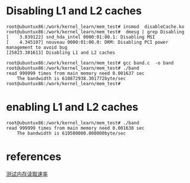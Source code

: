 
# Disabling L1 and L2 caches

```
root@ubuntux86:/work/kernel_learn/mem_test# insmod  disableCache.ko 
root@ubuntux86:/work/kernel_learn/mem_test#  dmesg | grep Disabling
[    3.839122] snd_hda_intel 0000:01:00.1: Disabling MSI
[    4.345107] nouveau 0000:01:00.0: DRM: Disabling PCI power management to avoid bug
[25823.301613] Disabling L1 and L2 caches
```

```
root@ubuntux86:/work/kernel_learn/mem_test# gcc band.c  -o band
root@ubuntux86:/work/kernel_learn/mem_test# ./band
read 999999 times from main memory need 0.001637 sec
    The bandwidth is 610872938.301772byte/sec
root@ubuntux86:/work/kernel_learn/mem_test# 
```

# enabling L1 and L2 caches

```
root@ubuntux86:/work/kernel_learn/mem_test# ./band
read 999999 times from main memory need 0.001638 sec
    The bandwidth is 610500000.000000byte/sec
```

# references

[测试内存读取速率](https://blog.csdn.net/weixin_43252268/article/details/105477282)